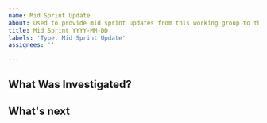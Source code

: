 ```yaml
---
name: Mid Sprint Update
about: Used to provide mid sprint updates from this working group to the community.
title: Mid Sprint YYYY-MM-DD
labels: 'Type: Mid Sprint Update'
assignees: ''

---
```


## What Was Investigated?

## What's next
